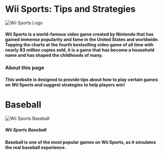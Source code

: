 
# Wii Sports: Tips and Strategies

![Wii Sports Logo](https://upload.wikimedia.org/wikipedia/commons/9/9c/Wii_Sports_logo.svg) 

#### *Wii* Sports is a world-famous video game created by Nintendo that has gained immense popularity and fame in the United States and worldwide. Topping the charts at the fourth bestselling video game of all time with nearly 83 million copies sold, it is a game that has become a household name and has shaped the childhoods of many.


### About this page
#### This website is designed to provide tips about how to play certain games on *Wii* Sports and suggest strategies to help players win!

# Baseball

![Wii Sports Baseball](https://live.staticflickr.com/4008/4663462470_cbedb907ec_b.jpg)
##### Wii Sports Baseball

#### Baseball is one of the most popular games on Wii Sports, as it simulates the real baseball experience.



